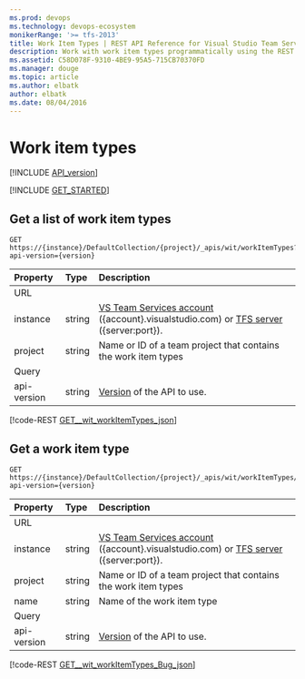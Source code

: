 ```yaml
---
ms.prod: devops
ms.technology: devops-ecosystem
monikerRange: '>= tfs-2013'
title: Work Item Types | REST API Reference for Visual Studio Team Services and Team Foundation Server
description: Work with work item types programmatically using the REST APIs for Visual Studio Team Services and Team Foundation Server. 
ms.assetid: C58D078F-9310-4BE9-95A5-715CB70370FD
ms.manager: douge
ms.topic: article
ms.author: elbatk
author: elbatk
ms.date: 08/04/2016
---
```


# Work item types
[!INCLUDE [API_version](../_data/version.md)]

[!INCLUDE [GET_STARTED](../_data/get-started.md)]

## Get a list of work item types
<a name="getalistofworkitemtypes" />

```no-highlight
GET https://{instance}/DefaultCollection/{project}/_apis/wit/workItemTypes?api-version={version}
```

| Property  	| Type 		| Description 
|:--------------|:----------|:---------------------------
| URL
| instance      | string    | [VS Team Services account](/integrate/get-started/rest/basics.md) ({account}.visualstudio.com) or [TFS server](/integrate/get-started/rest/basics.md) ({server:port}).
| project 		| string 	| Name or ID of a team project that contains the work item types
| Query
| api-version   | string | [Version](../../concepts/rest-api-versioning.md) of the API to use.

[!code-REST [GET__wit_workItemTypes_json](./_data/workItemTypes/GET__wit_workItemTypes.json)]

## Get a work item type
<a name="getaworkitemtype" />

```no-highlight
GET https://{instance}/DefaultCollection/{project}/_apis/wit/workItemTypes/{name}?api-version={version}
```

| Property | Type   | Description |
|:---------|:-------|:---------------------------
| URL
| instance | string	| [VS Team Services account](/integrate/get-started/rest/basics.md) ({account}.visualstudio.com) or [TFS server](/integrate/get-started/rest/basics.md) ({server:port}).
| project  | string | Name or ID of a team project that contains the work item types
| name 	   | string | Name of the work item type
| Query
| api-version | string | [Version](../../concepts/rest-api-versioning.md) of the API to use.

[!code-REST [GET__wit_workItemTypes_Bug_json](./_data/workItemTypes/GET__wit_workItemTypes_Bug.json)]
